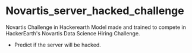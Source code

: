 # Novartis_server_hacked_challenge

Novartis Challenge in Hackerearth
Model made and trained to compete in HackerEarth's Novartis Data Science Hiring Challenge.

- Predict if the server will be hacked.
